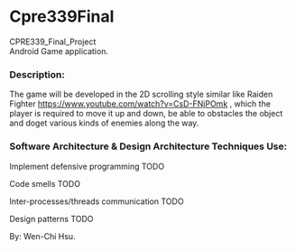 # Cpre339Final
CPRE339_Final_Project
<br>Android Game application.

### Description:
   The game will be developed in the 2D scrolling style similar like Raiden Fighter https://www.youtube.com/watch?v=CsD-FNjPOmk , which the player is required to move it up and down, be able to obstacles the object and doget various kinds of enemies along the way.

### Software Architecture & Design Architecture Techniques Use:

  Implement defensive programming
      TODO
      
  Code smells
      TODO
      
  Inter-processes/threads communication
      TODO
      
  Design patterns
      TODO


By: Wen-Chi Hsu.
